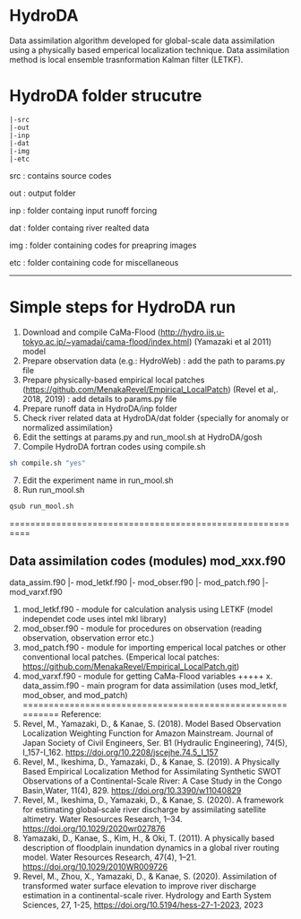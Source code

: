 # HydroDA
  Data assimilation algorithm developed for global-scale data assimilation using a physically based emperical localization technique. Data assimilation method is local ensemble trasnformation Kalman filter (LETKF).
  
# HydroDA folder strucutre
    |-src
    |-out
    |-inp
    |-dat 
    |-img
    |-etc

   src : contains source codes

   out : output folder

   inp : folder containg input runoff forcing

   dat : folder containg river realted data

   img : folder containing codes for preapring images

   etc : folder containing code for miscellaneous 
   
********************
# Simple steps for HydroDA run
1. Download and compile CaMa-Flood (http://hydro.iis.u-tokyo.ac.jp/~yamadai/cama-flood/index.html) (Yamazaki et al 2011) model
2. Prepare observation data (e.g.: HydroWeb) : add the path to params.py file
3. Prepare physically-based empirical local patches (https://github.com/MenakaRevel/Empirical_LocalPatch) (Revel et al,. 2018, 2019) : add details to params.py file
4. Prepare runoff data in HydroDA/inp folder
5. Check river related data at HydroDA/dat folder {specially for anomaly or normalized assimilation}
6. Edit the settings at params.py and run_mool.sh at HydroDA/gosh
7. Compile HydroDA fortran codes using compile.sh
```bash
sh compile.sh "yes"
```
7. Edit the experiment name in run_mool.sh
8. Run run_mool.sh
```bash
qsub run_mool.sh
```
==========================================================
## Data assimilation codes (modules) mod_xxx.f90
data_assim.f90
 |- mod_letkf.f90
 |- mod_obser.f90
 |- mod_patch.f90
 |- mod_varxf.f90

1. mod_letkf.f90 - module for calculation analysis using LETKF (model independet code uses intel mkl library)
2. mod_obser.f90 - module for procedures on observation (reading observation, observation error etc.)
3. mod_patch.f90 - module for importing emperical local patches or other conventional local patches. (Emperical local patches: https://github.com/MenakaRevel/Empirical_LocalPatch.git)
4. mod_varxf.f90 - module for getting CaMa-Flood variables
+++++
x. data_assim.f90 - main program for data assimilation (uses mod_letkf, mod_obser, and mod_patch)
==========================================================
Reference:
1. Revel, M., Yamazaki, D., & Kanae, S. (2018). Model Based Observation Localization Weighting Function for Amazon Mainstream. Journal of Japan Society of Civil Engineers, Ser. B1 (Hydraulic Engineering), 74(5), I_157-I_162. https://doi.org/10.2208/jscejhe.74.5_I_157
2. Revel, M., Ikeshima, D., Yamazaki, D., & Kanae, S. (2019). A Physically Based Empirical Localization Method for Assimilating Synthetic SWOT Observations of a Continental-Scale River: A Case Study in the Congo Basin,Water, 11(4), 829. https://doi.org/10.3390/w11040829
3. Revel, M., Ikeshima, D., Yamazaki, D., & Kanae, S. (2020). A framework for estimating global‐scale river discharge by assimilating satellite altimetry. Water Resources Research, 1–34. https://doi.org/10.1029/2020wr027876
4. Yamazaki, D., Kanae, S., Kim, H., & Oki, T. (2011). A physically based description of floodplain inundation dynamics in a global river routing model. Water Resources Research, 47(4), 1–21. https://doi.org/10.1029/2010WR009726
5. Revel, M., Zhou, X., Yamazaki, D., & Kanae, S. (2020).  Assimilation of transformed water surface elevation to improve river discharge estimation in a continental-scale river. Hydrology and Earth System Sciences, 27, 1-25, https://doi.org/10.5194/hess-27-1-2023, 2023